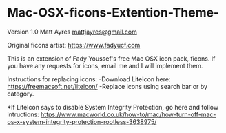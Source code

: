 # Mac-OSX-ficons-Extention-Theme-

Version 1.0
Matt Ayres
mattjayres@gmail.com

Original ficons artist:
https://www.fadyucf.com

This is an extension of Fady Youssef's free Mac OSX icon pack, ficons. 
If you have any requests for icons, email me and I will implement them. 


Instructions for replacing icons: 
-Download LiteIcon here: https://freemacsoft.net/liteicon/
-Replace icons using search bar or by category. 

*If LiteIcon says to disable System Integrity Protection, go here and follow intructions:
https://www.macworld.co.uk/how-to/mac/how-turn-off-mac-os-x-system-integrity-protection-rootless-3638975/

